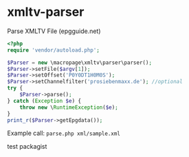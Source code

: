 # xmltv-parser
Parse XMLTV File (epgguide.net)

```php
<?php
require 'vendor/autoload.php';

$Parser = new \macropage\xmltv\parser\parser();
$Parser->setFile($argv[1]);
$Parser->setOffset('P0Y0DT1H0M0S');
$Parser->setChannelfilter('prosiebenmaxx.de'); //optional
try {
	$Parser->parse();
} catch (Exception $e) {
	throw new \RuntimeException($e);
}
print_r($Parser->getEpgdata());
```

Example call: `parse.php xml/sample.xml`

test packagist